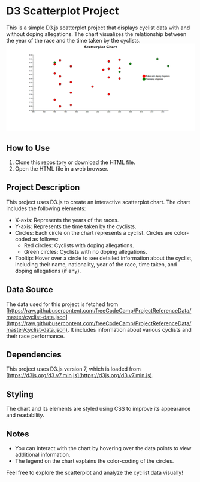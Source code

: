 # D3 Scatterplot Project

This is a simple D3.js scatterplot project that displays cyclist data with and without doping allegations. The chart visualizes the relationship between the year of the race and the time taken by the cyclists.
![Screenshot](./screenshot.png)

## How to Use

1. Clone this repository or download the HTML file.
2. Open the HTML file in a web browser.

## Project Description

This project uses D3.js to create an interactive scatterplot chart. The chart includes the following elements:

- X-axis: Represents the years of the races.
- Y-axis: Represents the time taken by the cyclists.
- Circles: Each circle on the chart represents a cyclist. Circles are color-coded as follows:
  - Red circles: Cyclists with doping allegations.
  - Green circles: Cyclists with no doping allegations.
- Tooltip: Hover over a circle to see detailed information about the cyclist, including their name, nationality, year of the race, time taken, and doping allegations (if any).

## Data Source

The data used for this project is fetched from [https://raw.githubusercontent.com/freeCodeCamp/ProjectReferenceData/master/cyclist-data.json](https://raw.githubusercontent.com/freeCodeCamp/ProjectReferenceData/master/cyclist-data.json). It includes information about various cyclists and their race performance.

## Dependencies

This project uses D3.js version 7, which is loaded from [https://d3js.org/d3.v7.min.js](https://d3js.org/d3.v7.min.js).

## Styling

The chart and its elements are styled using CSS to improve its appearance and readability.

## Notes

- You can interact with the chart by hovering over the data points to view additional information.
- The legend on the chart explains the color-coding of the circles.

Feel free to explore the scatterplot and analyze the cyclist data visually!
